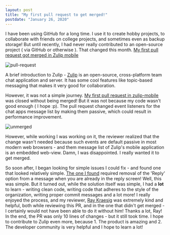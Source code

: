 ```yaml
---
layout: post
title: "My first pull request to get merged!"
postdate: "January 26, 2020"
---
```


I have been using GitHub for a long time. I use it to create hobby projects, to collaborate with friends on college projects, and sometimes even as backup storage! But until recently, I had never really contributed to an open-source project ( via GitHub or otherwise ). That changed this month. [My first pull request got merged in Zulip mobile](https://github.com/zulip/zulip-mobile/pull/3797)

![pull-request]({{site.url}}/img/pull-request.png)

A brief introduction to Zulip - [Zulip](https://zulipchat.com/) is an open-source, cross-platform team chat application and server. It has some cool features like topic-based messaging that makes it very good for collaboration.

However, it was not a simple journey. [My first pull request in zulip-mobile](https://github.com/zulip/zulip-mobile/pull/3736) was closed without being merged! But it was not because my code wasn't good enough ( I hope :p). The pull request changed event listeners for the chat apps message list by making them passive, which could result in performance improvement.

![unmerged]({{site.url}}/img/unmerged.png)

However, while working I was working on it, the reviewer realized that the change wasn't needed because such events are default passive in most modern web browsers - and them message list of Zulip's mobile application is an embedded web-view. Damn, I was disappointed. I really wanted it to get merged.

So soon after, I began looking for simple issues I could fix - and found one that looked relatively simple. [The one I found](https://github.com/zulip/zulip-mobile/issues/3528) required removal of the 'Reply' option from a message when you are already in the reply screen! Well, this was simple. But it turned out, while the solution itself was simple, I had a **lot** to learn - writing clean code, writing code that adheres to the style of the organization, writing proper commit messages and a lot more! I really enjoyed the process, and my reviewer, [Ray Kraesig](https://github.com/ray-kraesig) was extremely kind and helpful, both while reviewing this PR, and in the one that didn't get merged - I certainly would not have been able to do it without him! Thanks a lot, Ray! In the end, the PR was only 10 lines of changes - but it still took time. I hope to contribute to Zulip even more, because 1. The product is amazing and 2. The developer community is very helpful and I hope to learn a lot!
